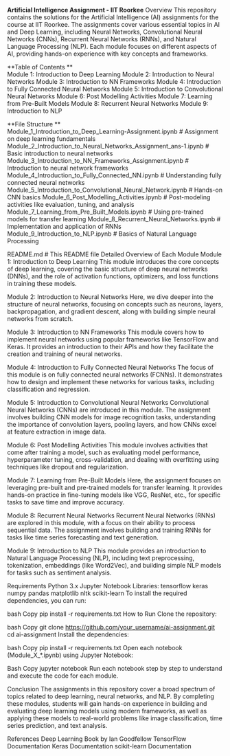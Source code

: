 **Artificial Intelligence Assignment - IIT Roorkee**
Overview
This repository contains the solutions for the Artificial Intelligence (AI) assignments for the course at IIT Roorkee. The assignments cover various essential topics in AI and Deep Learning, including Neural Networks, Convolutional Neural Networks (CNNs), Recurrent Neural Networks (RNNs), and Natural Language Processing (NLP). Each module focuses on different aspects of AI, providing hands-on experience with key concepts and frameworks.


**Table of Contents **       
Module 1: Introduction to Deep Learning
Module 2: Introduction to Neural Networks
Module 3: Introduction to NN Frameworks
Module 4: Introduction to Fully Connected Neural Networks
Module 5: Introduction to Convolutional Neural Networks
Module 6: Post Modelling Activities
Module 7: Learning from Pre-Built Models
Module 8: Recurrent Neural Networks
Module 9: Introduction to NLP



**File Structure **          
Module_1_Introduction_to_Deep_Learning-Assignment.ipynb  # Assignment on deep learning fundamentals
Module_2_Introduction_to_Neural_Networks_Assignment_ans-1.ipynb  # Basic introduction to neural networks
Module_3_Introduction_to_NN_Frameworks_Assignment.ipynb  # Introduction to neural network frameworks
Module_4_Introduction_to_Fully_Connected_NN.ipynb  # Understanding fully connected neural networks
Module_5_Introduction_to_Convolutional_Neural_Network.ipynb  # Hands-on CNN basics
Module_6_Post_Modelling_Activities.ipynb  # Post-modeling activities like evaluation, tuning, and analysis
Module_7_Learning_from_Pre_Built_Models.ipynb  # Using pre-trained models for transfer learning
Module_8_Recurrent_Neural_Networks.ipynb  # Implementation and application of RNNs
 Module_9_Introduction_to_NLP.ipynb  # Basics of Natural Language Processing

README.md  # This README file
Detailed Overview of Each Module
Module 1: Introduction to Deep Learning
This module introduces the core concepts of deep learning, covering the basic structure of deep neural networks (DNNs), and the role of activation functions, optimizers, and loss functions in training these models.

Module 2: Introduction to Neural Networks
Here, we dive deeper into the structure of neural networks, focusing on concepts such as neurons, layers, backpropagation, and gradient descent, along with building simple neural networks from scratch.

Module 3: Introduction to NN Frameworks
This module covers how to implement neural networks using popular frameworks like TensorFlow and Keras. It provides an introduction to their APIs and how they facilitate the creation and training of neural networks.

Module 4: Introduction to Fully Connected Neural Networks
The focus of this module is on fully connected neural networks (FCNNs). It demonstrates how to design and implement these networks for various tasks, including classification and regression.

Module 5: Introduction to Convolutional Neural Networks
Convolutional Neural Networks (CNNs) are introduced in this module. The assignment involves building CNN models for image recognition tasks, understanding the importance of convolution layers, pooling layers, and how CNNs excel at feature extraction in image data.

Module 6: Post Modelling Activities
This module involves activities that come after training a model, such as evaluating model performance, hyperparameter tuning, cross-validation, and dealing with overfitting using techniques like dropout and regularization.

Module 7: Learning from Pre-Built Models
Here, the assignment focuses on leveraging pre-built and pre-trained models for transfer learning. It provides hands-on practice in fine-tuning models like VGG, ResNet, etc., for specific tasks to save time and improve accuracy.

Module 8: Recurrent Neural Networks
Recurrent Neural Networks (RNNs) are explored in this module, with a focus on their ability to process sequential data. The assignment involves building and training RNNs for tasks like time series forecasting and text generation.

Module 9: Introduction to NLP
This module provides an introduction to Natural Language Processing (NLP), including text preprocessing, tokenization, embeddings (like Word2Vec), and building simple NLP models for tasks such as sentiment analysis.

Requirements
Python 3.x
Jupyter Notebook
Libraries:
tensorflow
keras
numpy
pandas
matplotlib
nltk
scikit-learn
To install the required dependencies, you can run:

bash
Copy
pip install -r requirements.txt
How to Run
Clone the repository:

bash
Copy
git clone https://github.com/your_username/ai-assignment.git
cd ai-assignment
Install the dependencies:

bash
Copy
pip install -r requirements.txt
Open each notebook (Module_X_*.ipynb) using Jupyter Notebook:

Bash Copy jupyter notebook
Run each notebook step by step to understand and execute the code for each module.

Conclusion
The assignments in this repository cover a broad spectrum of topics related to deep learning, neural networks, and NLP. By completing these modules, students will gain hands-on experience in building and evaluating deep learning models using modern frameworks, as well as applying these models to real-world problems like image classification, time series prediction, and text analysis.

References
Deep Learning Book by Ian Goodfellow
TensorFlow Documentation
Keras Documentation
scikit-learn Documentation
